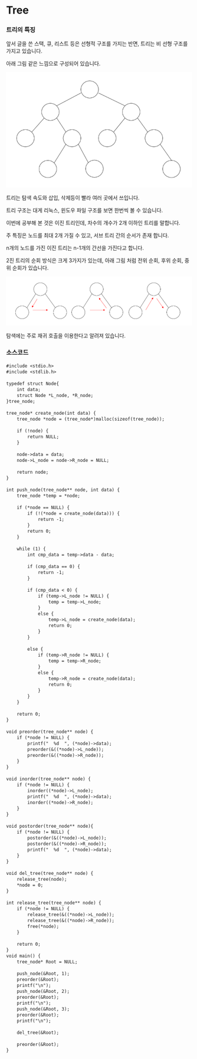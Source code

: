 # Tree
### 트리의 특징
앞서 글을 쓴 스택, 큐, 리스트 등은 선형적 구조를 가지는 반면, 트리는 비 선형 구조를 가지고 있습니다.

아래 그림 같은 느낌으로 구성되어 있습니다.

![Alt text](https://github.com/Funniest/DataStruct/blob/master/Tree/img/Tree.PNG)

트리는 탐색 속도와 삽입, 삭제등이 빨라 여러 곳에서 쓰입니다.

트리  구조는  대게 리눅스, 윈도우 파일 구조를 보면 한번씩 볼 수 있습니다.

이번에 공부해 본 것은 이진 트리인데, 차수의 개수가 2개 이하인 트리를 말합니다.

주 특징은 노드를 최대 2개 가질 수 있고, 서브 트리 간의 순서가 존재 합니다.

n개의 노드를 가진 이진 트리는 n-1개의 간선을 가진다고 합니다.

2진 트리의 순회 방식은 크게 3가지가 있는데, 아래 그림 처럼 전위 순회, 후위 순회, 중위 순회가 있습니다.

![Alt text](https://github.com/Funniest/DataStruct/blob/master/Tree/img/Circuit.PNG)

탐색에는 주로 재귀 호출을 이용한다고 알려져 있습니다.

### 소스코드

```
#include <stdio.h>
#include <stdlib.h>

typedef struct Node{
	int data;
	struct Node *L_node, *R_node;
}tree_node;

tree_node* create_node(int data) {
	tree_node *node = (tree_node*)malloc(sizeof(tree_node));

	if (!node) {
		return NULL;
	}

	node->data = data;
	node->L_node = node->R_node = NULL;

	return node;
}

int push_node(tree_node** node, int data) {
	tree_node *temp = *node;

	if (*node == NULL) {
		if (!(*node = create_node(data))) {
			return -1;
		}
		return 0;
	}

	while (1) {
		int cmp_data = temp->data - data;
		
		if (cmp_data == 0) {
			return -1;
		}

		if (cmp_data < 0) {
			if (temp->L_node != NULL) {
				temp = temp->L_node;
			}
			else {
				temp->L_node = create_node(data);
				return 0;
			}
		}

		else {
			if (temp->R_node != NULL) {
				temp = temp->R_node;
			}
			else {
				temp->R_node = create_node(data);
				return 0;
			}
		}
	}

	return 0;
}

void preorder(tree_node** node) {
	if (*node != NULL) {
		printf("  %d  ", (*node)->data);
		preorder(&((*node)->L_node));
		preorder(&((*node)->R_node));
	}
}

void inorder(tree_node** node) {
	if (*node != NULL) {
		inorder((*node)->L_node);
		printf("  %d  ", (*node)->data);
		inorder((*node)->R_node);
	}
}

void postorder(tree_node** node){
	if (*node != NULL) {
		postorder(&((*node)->L_node));
		postorder(&((*node)->R_node));
		printf("  %d  ", (*node)->data);
	}
}

void del_tree(tree_node** node) {
	release_tree(node);
	*node = 0;
}

int release_tree(tree_node** node) {
	if (*node != NULL) {
		release_tree(&((*node)->L_node));
		release_tree(&((*node)->R_node));
		free(*node);
	}

	return 0;
}
void main() {
	tree_node* Root = NULL;
	
	push_node(&Root, 1);
	preorder(&Root);
	printf("\n");
	push_node(&Root, 2);
	preorder(&Root);
	printf("\n");
	push_node(&Root, 3);
	preorder(&Root);
	printf("\n");

	del_tree(&Root);

	preorder(&Root);
}
```
